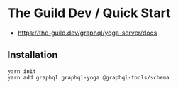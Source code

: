 # The Guild Dev / Quick Start

- <https://the-guild.dev/graphql/yoga-server/docs>

## Installation

```shell
yarn init
yarn add graphql graphql-yoga @graphql-tools/schema
```
